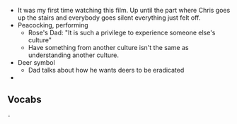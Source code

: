 - It was my first time watching this film. Up until the part where Chris goes up the stairs and everybody goes silent everything just felt off.
- Peacocking, performing
	- Rose's Dad: "It is such a privilege to experience someone else's culture"
	- Have something from another culture isn't the same as understanding another culture.
- Deer symbol
	- Dad talks about how he wants deers to be eradicated
-
## Vocabs
	-
